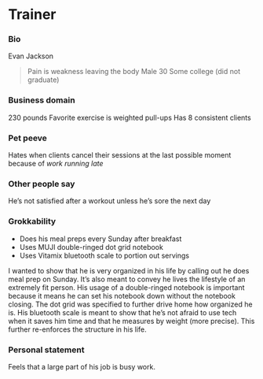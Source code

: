 # Trainer
### Bio
Evan Jackson
> Pain is weakness leaving the body
Male
30
Some college (did not graduate)

### Business domain
230 pounds
Favorite exercise is weighted pull-ups
Has 8 consistent clients

### Pet peeve
Hates when clients cancel their sessions at the last possible moment because of _work running late_

### Other people say
He’s not satisfied after a workout unless he’s sore the next day

### Grokkability
* Does his meal preps every Sunday after breakfast
* Uses MUJI double-ringed dot grid notebook
* Uses Vitamix bluetooth scale to portion out servings

I wanted to show that he is very organized in his life by calling out he does meal prep on Sunday. It’s also meant to convey he lives the lifestyle of an extremely fit person. His usage of a double-ringed notebook is important because it means he can set his notebook down without the notebook closing. The dot grid was specified to further drive home how organized he is. His bluetooth scale is meant to show that he’s not afraid to use tech when it saves him time and that he measures by weight (more precise).  This further re-enforces the structure in his life.

### Personal statement
Feels that a large part of his job is busy work.
